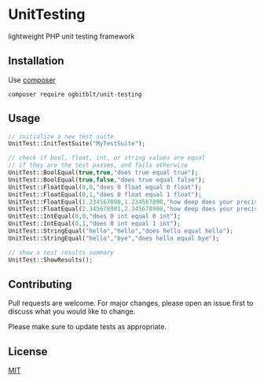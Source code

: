 # UnitTesting
lightweight PHP unit testing framework
## Installation
Use [composer](https://getcomposer.org/)
```
composer require ogbitblt/unit-testing
```
## Usage
```PHP
// initialize a new test suite
UnitTest::InitTestSuite("MyTestSuite");

// check if bool, float, int, or string values are equal
// if they are the test passes, and fails otherwise
UnitTest::BoolEqual(true,true,"does true equal true");
UnitTest::BoolEqual(true,false,"does true equal false");
UnitTest::FloatEqual(0,0,"does 0 float equal 0 float");
UnitTest::FloatEqual(0,1,"does 0 float equal 1 float");
UnitTest::FloatEqual(1.234567890,1.234567890,"how deep does your precision test");
UnitTest::FloatEqual(2.345678901,2.345678900,"how deep does your precision grow");
UnitTest::IntEqual(0,0,"does 0 int equal 0 int");
UnitTest::IntEqual(0,1,"does 0 int equal 1 int");
UnitTest::StringEqual("hello","hello","does hello equal hello");
UnitTest::StringEqual("hello","bye","does hello equal bye");

// show a test results summary
UnitTest::ShowResults();
```
## Contributing

Pull requests are welcome. For major changes, please open an issue first
to discuss what you would like to change.

Please make sure to update tests as appropriate.

## License

[MIT](https://choosealicense.com/licenses/mit/)

